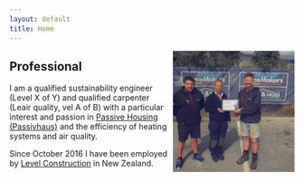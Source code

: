 ```yaml
---
layout: default
title: Home
---
```


<img align="right" src="files/daniel.jpg" alt="drawing" style="width:215px; padding-left: 5px"/>

## Professional

I am a qualified sustainability engineer (Level X of Y) and qualified carpenter (Leair quality, vel A of B) with a particular interest and passion in [Passive Housing (Passivhaus)](https://en.wikipedia.org/wiki/Passive_house) and the efficiency of heating systems and air quality. 

Since October 2016 I have been employed by [Level Construction](https://levelconstruction.co.nz/) in New Zealand.

